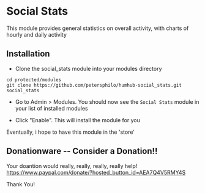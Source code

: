 # Social Stats
This module provides general statistics on overall activity, with charts of hourly and daily activity

## Installation

- Clone the social_stats module into your modules directory
```
cd protected/modules
git clone https://github.com/petersphilo/humhub-social_stats.git social_stats
```

- Go to Admin > Modules. You should now see the `Social Stats` module in your list of installed modules

- Click "Enable". This will install the module for you

Eventually, i hope to have this module in the 'store'

## Donationware -- Consider a Donation!!

Your doantion would really, really, really, really help!
https://www.paypal.com/donate/?hosted_button_id=AEA7Q4V5RMY4S

Thank You!